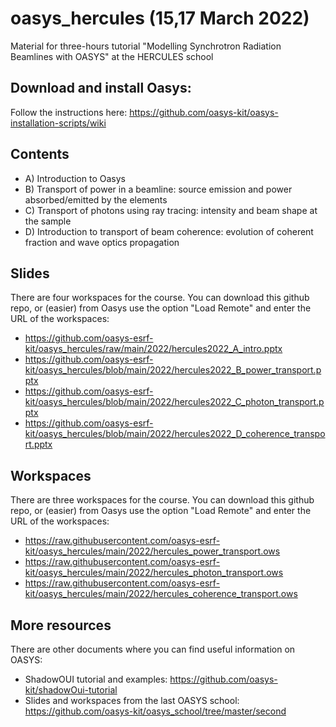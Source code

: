 # oasys_hercules (15,17 March 2022)
Material for three-hours tutorial "Modelling Synchrotron Radiation Beamlines with OASYS" at the HERCULES school

## Download and install Oasys:
Follow the instructions here: https://github.com/oasys-kit/oasys-installation-scripts/wiki

## Contents

- A) Introduction to Oasys
- B) Transport of power in a beamline: source emission and power absorbed/emitted by the elements
- C) Transport of photons using ray tracing: intensity and beam shape at the sample
- D) Introduction to transport of beam coherence: evolution of coherent fraction and wave optics propagation


## Slides

There are four workspaces for the course. You can download this github repo, or (easier) from Oasys use the option "Load Remote" and enter the URL of the workspaces: 
- https://github.com/oasys-esrf-kit/oasys_hercules/raw/main/2022/hercules2022_A_intro.pptx
- https://github.com/oasys-esrf-kit/oasys_hercules/blob/main/2022/hercules2022_B_power_transport.pptx
- https://github.com/oasys-esrf-kit/oasys_hercules/blob/main/2022/hercules2022_C_photon_transport.pptx
- https://github.com/oasys-esrf-kit/oasys_hercules/blob/main/2022/hercules2022_D_coherence_transport.pptx

## Workspaces

There are three workspaces for the course. You can download this github repo, or (easier) from Oasys use the option "Load Remote" and enter the URL of the workspaces: 

- https://raw.githubusercontent.com/oasys-esrf-kit/oasys_hercules/main/2022/hercules_power_transport.ows
- https://raw.githubusercontent.com/oasys-esrf-kit/oasys_hercules/main/2022/hercules_photon_transport.ows
- https://raw.githubusercontent.com/oasys-esrf-kit/oasys_hercules/main/2022/hercules_coherence_transport.ows


## More resources

There are other documents where you can find useful information on OASYS:

- ShadowOUI tutorial and examples: https://github.com/oasys-kit/shadowOui-tutorial
- Slides and workspaces from the last OASYS school: https://github.com/oasys-kit/oasys_school/tree/master/second
